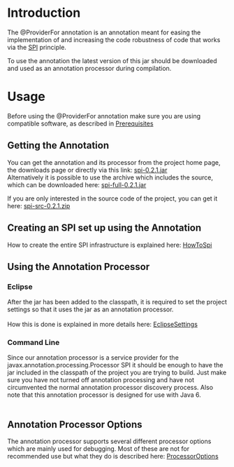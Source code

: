 # Introduction #
The @ProviderFor annotation is an annotation meant for easing the implementation of and increasing the code robustness of code that works via the [SPI](GeneralSPI.md) principle.

To use the annotation the latest version of this jar should be downloaded and used as an annotation processor during compilation.

# Usage #
Before using the @ProviderFor annotation make sure you are using compatible software, as described in [Prerequisites](Prerequisites.md)

## Getting the Annotation ##
You can get the annotation and its processor from the project home page, the downloads page or directly via this link: [spi-0.2.1.jar](http://spi.googlecode.com/files/spi-0.2.1.jar)<br>
Alternatively it is possible to use the archive which includes the source, which can be downloaded here: <a href='http://spi.googlecode.com/files/spi-full-0.2.1.jar'>spi-full-0.2.1.jar</a>

If you are only interested in the source code of the project, you can get it here: <a href='http://spi.googlecode.com/files/spi-src-0.2.1.zip'>spi-src-0.2.1.zip</a>

<h2>Creating an SPI set up using the Annotation</h2>
How to create the entire SPI infrastructure is explained here: <a href='HowToSpi.md'>HowToSpi</a>

<h2>Using the Annotation Processor</h2>
<h3>Eclipse</h3>
After the jar has been added to the classpath, it is required to set the project settings so that it uses the jar as an annotation processor.<br>
<br>
How this is done is explained in more details here: <a href='EclipseSettings.md'>EclipseSettings</a>
<h3>Command Line</h3>
Since our annotation processor is a service provider for the javax.annotation.processing.Processor SPI it should be enough to have the jar included in the classpath of the project you are trying to build. Just make sure you have not turned off annotation processing and have not circumvented the normal annotation processor discovery process. Also note that this annotation processor is designed for use with Java 6.<br>
<br>
<h2>Annotation Processor Options</h2>
The annotation processor supports several different processor options which are mainly used for debugging. Most of these are not for recommended use but what they do is described here: <a href='ProcessorOptions.md'>ProcessorOptions</a>